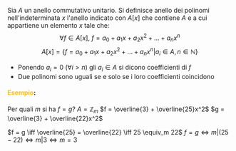 Sia $A$ un anello commutativo unitario.
Si definisce anello dei polinomi nell'indeterminata $x$ l'anello indicato con $A[x]$ che contiene $A$ e a cui appartiene un elemento $x$ tale che:
$$\forall f \in A[x], \ f=a_0+a_1x+ a_2x^2+ \dots + a_nx^n$$
$$A[x]=\{ f=a_0+a_1x+ a_2x^2+ \dots + a_nx^n | a_i \in A, n \in \mathbb{N} \}$$
- Ponendo $a_i = 0 \ (\forall i >n)$ gli $a_i \in A$ si dicono coefficienti di $f$
- Due polinomi sono uguali se e solo se i loro coefficienti coincidono

#### <span style="color:#ffbe0a">Esempio</span>:
Per quali $m$ si ha $f = g$?  $A = \mathbb{Z}_m$
$f = \overline{3} + \overline{25}x^2$
$g = \overline{3} + \overline{22}x^2$

$f = g \iff \overline{25} = \overline{22} \iff 25 \equiv_m 22$
$f = g \iff m | (25-22) \iff m | 3 \iff m=3$
